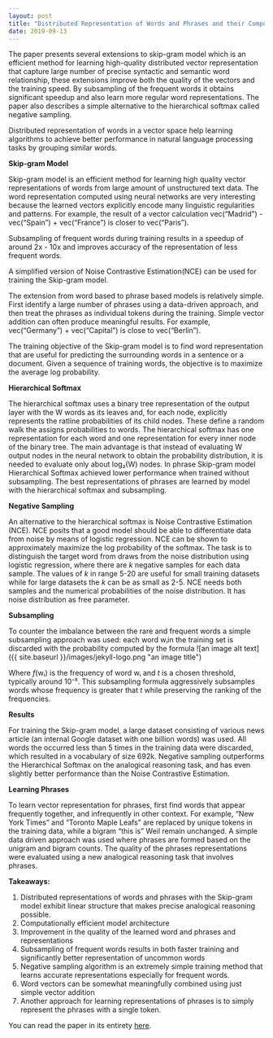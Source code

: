 ```yaml
---
layout: post
title: "Distributed Representation of Words and Phrases and their Compositionality"
date: 2019-09-13
---
```


The paper presents several extensions to skip-gram model which is an efficient method for learning high-quality distributed vector representation that capture large number of precise syntactic and semantic word relationship, these extensions improve both the quality of the vectors and the training speed.  By subsampling of the frequent words it obtains significant speedup and also learn more regular word representations.
The paper also describes a simple alternative to the hierarchical softmax called negative sampling.

Distributed representation of words in a vector space help learning algorithms to achieve better performance in natural language processing tasks by grouping similar words.

**Skip-gram Model**

Skip-gram model is an efficient method for learning high quality vector representations of words from large amount of unstructured text data. The word representation computed using neural networks are very interesting because the learned vectors explicitly encode many linguistic regularities and patterns.  For example, the result of a vector calculation vec(“Madrid”) - vec(“Spain”)  + vec(“France”) is closer to vec(“Paris”).

Subsampling of frequent words during training results in a speedup of around 2x - 10x and improves accuracy of the representation of less frequent words.

A simplified version of Noise Contrastive Estimation(NCE) can be used for training the Skip-gram model. 

The extension from word based to phrase based models is relatively simple. First identify a large number of phrases using a data-driven approach, and then treat the phrases as individual tokens during the training.  Simple vector addition can often produce meaningful results. For example, vec(“Germany”) + vec(“Capital”) is close to vec(“Berlin”).

The training objective of the Skip-gram model is to find word representation that are useful for predicting the surrounding words in a sentence or a document. Given a sequence of training words, the objective is to maximize the average log probability.

**Hierarchical Softmax**

The hierarchical softmax uses a binary tree representation of the output layer with the W words as its leaves and, for each node, explicitly represents the ratline probabilities of its child nodes. These define a random walk the assigns probabilities to words. The hierarchical softmax has one representation for each word and one representation for every inner node of the binary tree. The main advantage is that instead of evaluating W output nodes in the neural network to obtain the probability distribution, it is needed to evaluate only about log₂(W) nodes. In phrase Skip-gram model Hierarchical Softmax achieved lower performance when trained without subsampling. The best representations of phrases are learned by model with the hierarchical softmax and subsampling.

**Negative Sampling**

An alternative to the hierarchical softmax is Noise Contrastive Estimation (NCE). NCE posits that a good model should be able to differentiate data from noise by means of logistic regression. NCE can be shown to approximately maximize the log probability of the softmax. The task is to distinguish the target word from draws from the noise distribution using logistic regression, where there are _k_ negative samples for each data sample. The values of _k_ in range 5-20 are useful for small training datasets while for large datasets the _k_ can be as small as 2-5. NCE needs both samples and the numerical probabilities of the noise distribution. It has noise distribution as free parameter.

**Subsampling**

To counter the imbalance between the rare and frequent words a simple subsampling approach was used: each word wᵢin the training set is discarded with the probability computed by the formula
![an image alt text]({{ site.baseurl }}/images/jekyll-logo.png "an image title")

Where _f_(wᵢ)  is the frequency of word wᵢ and _t_ is a chosen threshold, typically around 10⁻⁵. This subsampling formula aggressively subsamples words whose frequency is greater that _t_ while preserving the ranking of the frequencies. 

**Results**

For training the Skip-gram model, a large dataset consisting of various news article (an internal Google dataset with one billion words) was used. All words the occurred less than 5 times in the training data were discarded, which resulted in a vocabulary of size 692k. Negative sampling outperforms the Hierarchical Softmax on the analogical reasoning task, and has even slightly better performance than the Noise Contrastive Estimation. 

**Learning Phrases**

To learn vector representation for phrases, first find words that appear frequently together, and infrequently in other context. For example, “New York Times” and “Toronto Maple Leafs” are replaced by unique tokens in the training data, while a bigram “this is” Weil remain unchanged. A simple data driven approach was used where phrases are formed based on the unigram and bigram counts. The quality of the phrases representations were evaluated using a new analogical reasoning task that involves phrases. 

**Takeaways:**
1. Distributed representations of words and phrases with the Skip-gram model exhibit linear structure that makes precise analogical reasoning possible.
2. Computationally efficient model architecture
3. Improvement in the quality of the learned word and phrases and representations
4. Subsampling of frequent words results in both faster training and significantly better representation of uncommon words
5. Negative sampling algorithm is an extremely simple training method that learns accurate representations especially for frequent words.
6. Word vectors can be somewhat meaningfully combined using just simple vector addition
7. Another approach for learning representations of phrases is to simply represent the phrases with a single token.

You can read the paper in its entirety [here](https://papers.nips.cc/paper/5021-distributed-representations-of-words-and-phrases-and-their-compositionality.pdf).